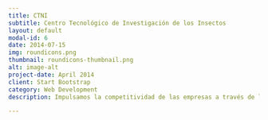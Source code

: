```yaml
---
title: CTNI
subtitle: Centro Tecnológico de Investigación de los Insectos
layout: default
modal-id: 6
date: 2014-07-15
img: roundicons.png
thumbnail: roundicons-thumbnail.png
alt: image-alt
project-date: April 2014
client: Start Bootstrap
category: Web Development
description: Impulsamos la competitividad de las empresas a través de la investigación, desarrollo e innovación de nuevos productos a base de insectos. 

---
```

